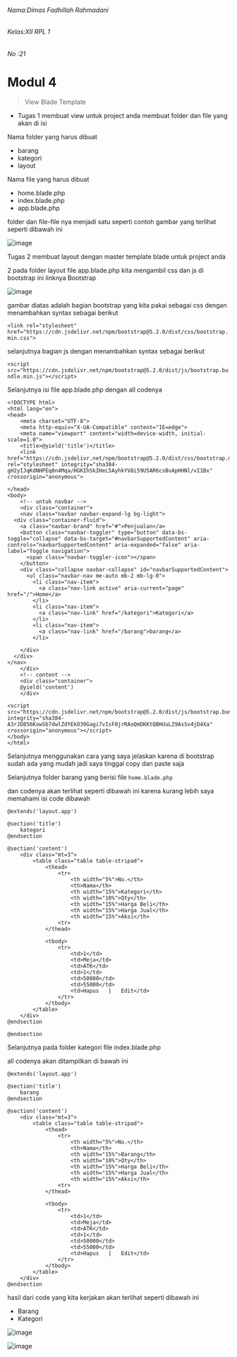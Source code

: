 ###### Nama:Dimas Fadhillah Rahmadani
###### Kelas:XII RPL 1
###### No :21

# Modul 4

> View Blade Template

- Tugas 1 membuat view untuk project anda membuat folder dan file yang akan di isi

Nama folder yang harus dibuat
- barang
- kategori
- layout

Nama file yang harus dibuat

- home.blade.php
- index.blade.php
- app.blade.php

folder dan file-file nya menjadi satu seperti contoh gambar yang terlihat seperti dibawah ini

![image](https://user-images.githubusercontent.com/109930422/183356498-d6e28c17-2f24-4ee4-8815-aebcd8378543.png)

Tugas 2 membuat layout dengan master template blade untuk project anda

2 pada folder layout file app.blade.php kita mengambil css dan js di bootstrap ini linknya Bootstrap

![image](https://user-images.githubusercontent.com/109930422/183358845-2aa7fe99-ab84-4b3e-9966-744836414a78.png)

gambar diatas adalah bagian bootstrap yang kita pakai sebagai css dengan menambahkan syntax sebagai berikut

``` <link rel="stylesheet" href="https://cdn.jsdelivr.net/npm/bootstrap@5.2.0/dist/css/bootstrap.min.css"> ```

selanjutnya bagian js dengan menambahkan syntax sebagai berikut

``` <script src="https://cdn.jsdelivr.net/npm/bootstrap@5.2.0/dist/js/bootstrap.bundle.min.js"></script> ```

Selanjutnya isi file app.blade.php dengan all codenya

```
<!DOCTYPE html>
<html lang="en">
<head>
    <meta charset="UTF-8">
    <meta http-equiv="X-UA-Compatible" content="IE=edge">
    <meta name="viewport" content="width=device-width, initial-scale=1.0">
    <title>@yield('title')</title>
    <link href="https://cdn.jsdelivr.net/npm/bootstrap@5.2.0/dist/css/bootstrap.min.css" rel="stylesheet" integrity="sha384-gH2yIJqKdNHPEq0n4Mqa/HGKIhSkIHeL5AyhkYV8i59U5AR6csBvApHHNl/vI1Bx" crossorigin="anonymous">

</head>
<body>
    <!-- untuk navbar -->
    <div class="container">
    <nav class="navbar navbar-expand-lg bg-light">
  <div class="container-fluid">
    <a class="navbar-brand" href="#">Penjualan</a>
    <button class="navbar-toggler" type="button" data-bs-toggle="collapse" data-bs-target="#navbarSupportedContent" aria-controls="navbarSupportedContent" aria-expanded="false" aria-label="Toggle navigation">
      <span class="navbar-toggler-icon"></span>
    </button>
    <div class="collapse navbar-collapse" id="navbarSupportedContent">
      <ul class="navbar-nav me-auto mb-2 mb-lg-0">
        <li class="nav-item">
          <a class="nav-link active" aria-current="page" href="/">Home</a>
        </li>
        <li class="nav-item">
          <a class="nav-link" href="/kategori">Kategori</a>
        </li>
        <li class="nav-item">
          <a class="nav-link" href="/barang">barang</a>
        </li>
        
    </div>
  </div>
</nav>
    </div>
    <!-- content -->
    <div class="container">
    @yield('content')
    </div>

<script src="https://cdn.jsdelivr.net/npm/bootstrap@5.2.0/dist/js/bootstrap.bundle.min.js" integrity="sha384-A3rJD856KowSb7dwlZdYEkO39Gagi7vIsF0jrRAoQmDKKtQBHUuLZ9AsSv4jD4Xa" crossorigin="anonymous"></script>
</body>
</html>
```

Selanjutnya menggunakan cara yang saya jelaskan karena di bootstrap sudah ada yang mudah jadi saya tinggal copy dan paste saja

Selanjutnya folder barang yang berisi file ``` home.blade.php ```

dan codenya akan terlihat seperti dibawah ini karena kurang lebih saya memahami isi code dibawah

```
@extends('layout.app')

@section('title')
    kategori
@endsection

@section('content')
    <div class="mt=3">
        <table class="table table-stripad">
            <thead>
                <tr>
                    <th width="5%">No.</th>
                    <th>Nama</th>
                    <th width="15%">Kategori</th>
                    <th width="10%">Qty</th>
                    <th width="15%">Harga Beli</th>
                    <th width="15%">Harga Jual</th>
                    <th width="15%">Aksi</th>
                <tr>
            </thead>

            <tbody>
                <tr>
                    <td>1</td>
                    <td>Meja</td>
                    <td>ATK</td>
                    <td>1</td>
                    <td>50000</td>
                    <td>55000</td>
                    <td>Hapus   |   Edit</td>
                </tr>
            </tbody>
        </table>    
    </div>
@endsection

@endsection 
```

Selanjutnya pada folder kategori file index.blade.php

all codenya akan ditampilkan di bawah ini

```
@extends('layout.app')

@section('title')
    barang
@endsection

@section('content')
    <div class="mt=3">
        <table class="table table-stripad">
            <thead>
                <tr>
                    <th width="5%">No.</th>
                    <th>Nama</th>
                    <th width="15%">Barang</th>
                    <th width="10%">Qty</th>
                    <th width="15%">Harga Beli</th>
                    <th width="15%">Harga Jual</th>
                    <th width="15%">Aksi</th>
                <tr>
            </thead>

            <tbody>
                <tr>
                    <td>1</td>
                    <td>Meja</td>
                    <td>ATK</td>
                    <td>1</td>
                    <td>50000</td>
                    <td>55000</td>
                    <td>Hapus   |   Edit</td>
                </tr>
            </tbody>
        </table>    
    </div>
@endsection
```

hasil dari code yang kita kerjakan akan terlihat seperti dibawah ini
- Barang
- Kategori

![image](https://user-images.githubusercontent.com/109930422/183358399-7f08ee68-555e-40b5-9c77-a22702aebd21.png)


![image](https://user-images.githubusercontent.com/109930422/183358356-f88ddabd-9880-47ff-8711-c23cf6fd784b.png)
